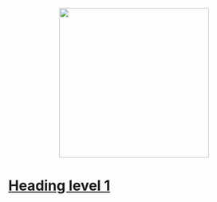 <p align="center">
  <a href="https://open.spotify.com/user/l4fopfuqp9j40cty3twf57hbo?si=75637cc9863a4edb">
    <p align="center">
    <img src="https://spotify-github-profile.vercel.app/api/view.svg?uid=l4fopfuqp9j40cty3twf57hbo&redirect=true][https://spotify-github-profile.vercel.app/api/view.svg?uid=l4fopfuqp9j40cty3twf57hbo&cover_image=true&theme=default&show_offline=true&background_color=121212&bar_color=09ff00&bar_color_cover=true" align="center" width="300">

      
 <h1>Heading level 1</h1>
